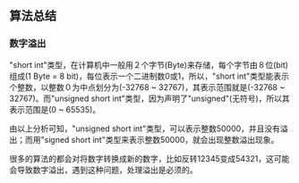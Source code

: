 ## 算法总结



### 数字溢出

"short int"类型，在计算机中一般用２个字节(Byte)来存储，每个字节由８位(bit)组成(1 Byte = 8 bit)，每位表示一个二进制数0或1，所以，"short int"类型能表示  个整数，以整数０为中点划分为(-32768 ~ 32767)，其表示范围就是(-32768 ~ 32767)。而"unsigned short int"类型，因为声明了"unsigned"(无符号)，所以其表示范围是(0 ~ 65535)。

由以上分析可知，"unsigned short int"类型，可以表示整数50000，并且没有溢出；而用"signed short int"类型来表示整数50000，就会出现整数溢出现象。

很多的算法的都会对将数字转换成新的数字，比如反转12345变成54321，这可能会导致数字溢出，遇到这种问题，处理溢出是必须的。